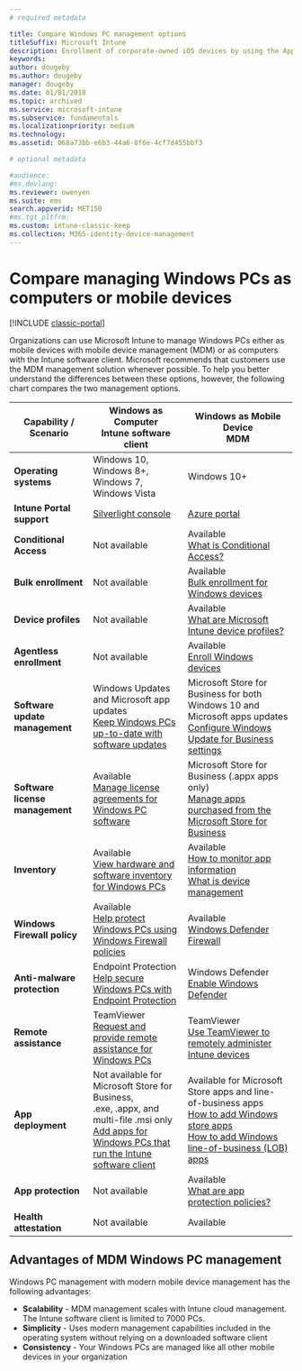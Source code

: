 ```yaml
---
# required metadata

title: Compare Windows PC management options
titleSuffix: Microsoft Intune
description: Enrollment of corporate-owned iOS devices by using the Apple Device Enrollment Program (DEP) or Apple Configurator.
keywords:
author: dougeby
ms.author: dougeby
manager: dougeby
ms.date: 01/01/2018
ms.topic: archived
ms.service: microsoft-intune
ms.subservice: fundamentals
ms.localizationpriority: medium
ms.technology:
ms.assetid: 068a73bb-e6b3-44a6-8f6e-4cf7d455bbf3

# optional metadata

#audience:
#ms.devlang:
ms.reviewer: owenyen
ms.suite: ems
search.appverid: MET150
#ms.tgt_pltfrm:
ms.custom: intune-classic-keep
ms.collection: M365-identity-device-management
---
```


# Compare managing Windows PCs as computers or mobile devices

[!INCLUDE [classic-portal](../includes/classic-portal.md)]

Organizations can use Microsoft Intune to manage Windows PCs either as mobile devices with mobile device management (MDM) or as computers with the Intune software client.  Microsoft recommends that customers use the MDM management solution whenever possible. To help you better understand the differences between these options, however, the following chart compares the two management options.

|**Capability / Scenario** |**Windows as Computer**<br>Intune software client | **Windows as Mobile Device**<br>MDM |
|--------------|-------------------------------|-------------------------------|
|**Operating systems** |Windows 10, Windows 8+, Windows 7, Windows Vista | Windows 10+ |
|**Intune Portal support** |[Silverlight console](https://manage.microsoft.com)|[Azure portal](https://portal.azure.com) |
|**Conditional Access**|Not available|Available <br>[What is Conditional Access?](../protect/conditional-access.md)|
|**Bulk enrollment**|Not available|Available <br>[Bulk enrollment for Windows devices](../enrollment/windows-bulk-enroll.md)|
|**Device profiles**|Not available|Available <br>[What are Microsoft Intune device profiles?](../configuration/device-profiles.md)|
|**Agentless enrollment**|Not available |Available<br>[Enroll Windows devices](../enrollment/windows-enroll.md)|
|**Software update management**| Windows Updates and Microsoft app updates<br>[Keep Windows PCs up-to-date with software updates](../keep-windows-pcs-up-to-date-with-software-updates-in-microsoft-intune.md)|Microsoft Store for Business for both Windows 10 and Microsoft apps updates<br> [Configure Windows Update for Business settings](../protect/windows-update-for-business-configure.md) |
|**Software license management**|Available <br>[Manage license agreements for Windows PC software](../manage-license-agreements-for-windows-pc-software-in-microsoft-intune.md)|Microsoft Store for Business (.appx apps only)<br>[Manage apps purchased from the Microsoft Store for Business](../apps/windows-store-for-business.md)|
|**Inventory**|Available <br>[View hardware and software inventory for Windows PCs](view-hardware-and-software-inventory-for-windows-pcs-in-microsoft-intune.md)|Available <br>[How to monitor app information](../apps/apps-monitor.md)<br>[What is device management](../remote-actions/device-management.md)|
|**Windows Firewall policy**|Available <br>[Help protect Windows PCs using Windows Firewall policies](../help-protect-windows-pcs-using-windows-firewall-policies-in-microsoft-intune.md) |Available <br>[Windows Defender Firewall](../protect/endpoint-protection-windows-10.md#windows-defender-firewall)|
|**Anti-malware protection**|Endpoint Protection<br>[Help secure Windows PCs with Endpoint Protection](../help-secure-windows-pcs-with-endpoint-protection-for-microsoft-intune.md)|Windows Defender<br>[Enable Windows Defender](../protect/advanced-threat-protection.md)|
|**Remote assistance** |TeamViewer<br>[Request and provide remote assistance for Windows PCs](request-and-provide-remote-assistance-for-windows-pcs-in-microsoft-intune.md)|TeamViewer<br> [Use TeamViewer to remotely administer Intune devices](../remote-actions/teamviewer-support.md) |
|**App deployment** | Not available for Microsoft Store for Business,<br>.exe, .appx, and multi-file .msi only<br>[Add apps for Windows PCs that run the Intune software client](add-apps-for-windows-pcs-in-microsoft-intune.md)|Available for Microsoft Store apps and line-of-business apps<br>[How to add Windows store apps](../apps/store-apps-windows.md)<br>[How to add Windows line-of-business (LOB) apps](../apps/lob-apps-windows.md)|
|**App protection**|Not available|Available <br>[What are app protection policies?](../apps/app-protection-policy.md)|
|**Health attestation**|Not available|Available|


## Advantages of MDM Windows PC management
Windows PC management with modern mobile device management has the following advantages:
- **Scalability** - MDM management scales with Intune cloud management. The Intune software client is limited to 7000 PCs.
- **Simplicity** - Uses modern management capabilities included in the operating system without relying on a downloaded software client
- **Consistency** - Your Windows PCs are managed like all other mobile devices in your organization
<!-- - **Cloud optimization** - -->
